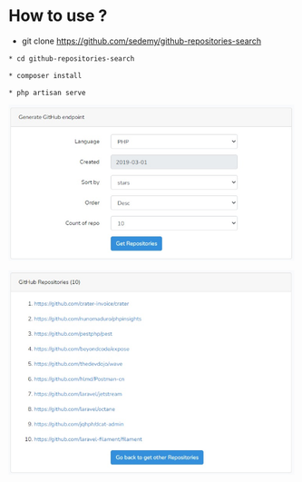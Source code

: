 # How to use ?


* git clone https://github.com/sedemy/github-repositories-search


```
* cd github-repositories-search
```
```
* composer install
```
```
* php artisan serve
```

![alt text](https://github.com/sedemy/github-repositories-search/blob/master/public/1.jpg?raw=true)

![alt text](https://github.com/sedemy/github-repositories-search/blob/master/public/2.jpg?raw=true)


